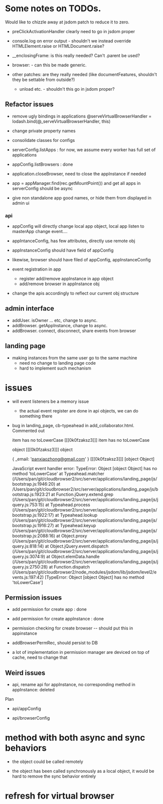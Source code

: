 
# Some notes on TODOs.

Would like to chizzle away at jsdom patch to reduce it to zero.

- preClickActivationHandler clearly need to go in jsdom proper

- console.log on error output - shouldn't we instead override HTMLElement.raise or HTMLDocument.raise?

- __enclosingFrame:     is this really needed? Can't .parent be used?

- browser:  - can this be made generic.

- other patches: are they really needed (like documentFeatures, shouldn't they be
    settable from outside?)

    - unload etc. - shouldn't this go in jsdom proper?



## Refactor issues
- remove ugly bindings in applications 
@serveVirtualBrowserHandler = lodash.bind(@_serveVirtualBrowserHandler, this)

- change private property names

- consolidate classes for configs

- serverConfig.listApps  : for now, we assume every worker has full set of applications

- appConfig.listBrowsers : done

- application.closeBrowser, need to close the appInstance if needed

- app = appManager.find(rec.getMountPoint()) and get all apps in serverConfig should be async

- give non standalone app good names, or hide them from displayed in admin ui

### api 

- appConfig will directly change local app object, local app listen to masterApp change event....

- appIntanceConfig, has few attributes, directly use remote obj

- appInstanceConfig should have field of appConfig
- likewise, browser should have filed of appConfig, appInstanceConfig
- event registration in app
    + register add/remove appInstance in app object
    + add/remove browser in appInstance obj
- change the apis accordingly to reflect our current obj structure

## admin interface

- addUser. isOwner ... etc, change to async.
- addBrowser. getAppInstance, change to async.
- addBrowser. connect, disconnect, share events from browser

## landing page
- making instances from the same user go to the same machine
    + need no change to landing page code
    + hard to implement such mechanism  

# issues

- will event listeners be a memory issue
    + the actual event register are done in api objects, we can do something there

- bug in landing_page, cb-typeahead in add_collaborator.html. Commented out

    item has no toLowerCase
    [[[0k0fzaksz3]]] item has no toLowerCase 

    object
    [[[0k0fzaksz3]]] object 

    { _email: 'panxiaozhong@gmail.com' }
    [[[0k0fzaksz3]]] [object Object] 

    JavaScript event handler error:
    TypeError: Object [object Object] has no method 'toLowerCase'
        at Typeahead.matcher (/Users/pan/git/cloudbrowser2/src/server/applications/landing_page/js/bootstrap.js:1946:20)
        at /Users/pan/git/cloudbrowser2/src/server/applications/landing_page/js/bootstrap.js:1923:21
        at Function.jQuery.extend.grep (/Users/pan/git/cloudbrowser2/src/server/applications/landing_page/js/jquery.js:753:15)
        at Typeahead.process (/Users/pan/git/cloudbrowser2/src/server/applications/landing_page/js/bootstrap.js:1922:17)
        at Typeahead.lookup (/Users/pan/git/cloudbrowser2/src/server/applications/landing_page/js/bootstrap.js:1916:27)
        at Typeahead.keyup (/Users/pan/git/cloudbrowser2/src/server/applications/landing_page/js/bootstrap.js:2088:16)
        at Object.proxy (/Users/pan/git/cloudbrowser2/src/server/applications/landing_page/js/jquery.js:818:14)
        at Object.jQuery.event.dispatch (/Users/pan/git/cloudbrowser2/src/server/applications/landing_page/js/jquery.js:3074:9)
        at Object.elemData.handle (/Users/pan/git/cloudbrowser2/src/server/applications/landing_page/js/jquery.js:2750:28)
        at Function.dispatch (/Users/pan/git/cloudbrowser2/node_modules/jsdom/lib/jsdom/level2/events.js:197:42)
    [TypeError: Object [object Object] has no method 'toLowerCase']


## Permission issues

- add permission for create app : done

- add permission for create appInstance : done

- permission checking for create browser -- should put this in appinstance

- addBrowserPermRec, should persist to DB

- a lot of implementation in permission manager are deviced on top of cache, need to change that


## Weird issues

- api, rename api for appInstance, no corresponding method in appInstance: deleted

Plan

- api/appConfig

- api/browserConfig


# method with both async and sync behaviors

- the object could be called remotely

- the object has been called synchronously as a local object, it would be hard to remove the sync behavior entirely

# refresh for virtual browser
